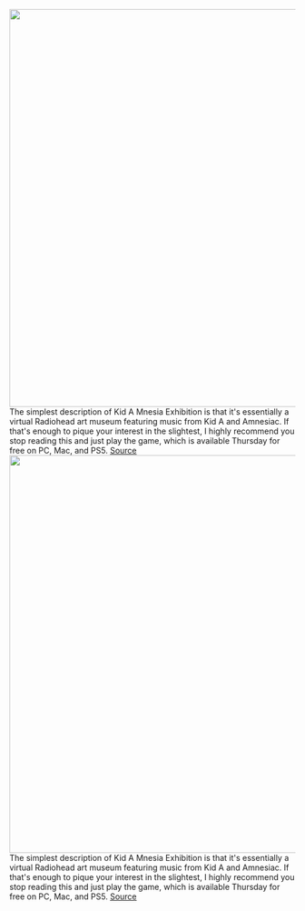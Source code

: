 <img src='https://cdn.vox-cdn.com/thumbor/aLhNq-YZB2YSekvuAenRMp6lRfM=/0x0:2720x1882/1200x675/filters:focal(1143x724:1577x1158)/cdn.vox-cdn.com/uploads/chorus_image/image/70159932/IMG_1352.0.jpeg' width='700px' /><br/>
The simplest description of Kid A Mnesia Exhibition is that it's essentially a virtual Radiohead art museum featuring music from Kid A and Amnesiac. If that's enough to pique your interest in the slightest, I highly recommend you stop reading this and just play the game, which is available Thursday for free on PC, Mac, and PS5.
<a href='https://www.theverge.com/22788135/radiohead-kid-a-mnesia-exhibition-review'> Source <a/><img src='https://cdn.vox-cdn.com/thumbor/aLhNq-YZB2YSekvuAenRMp6lRfM=/0x0:2720x1882/1200x675/filters:focal(1143x724:1577x1158)/cdn.vox-cdn.com/uploads/chorus_image/image/70159932/IMG_1352.0.jpeg' width='700px' /><br/>
The simplest description of Kid A Mnesia Exhibition is that it's essentially a virtual Radiohead art museum featuring music from Kid A and Amnesiac. If that's enough to pique your interest in the slightest, I highly recommend you stop reading this and just play the game, which is available Thursday for free on PC, Mac, and PS5.
<a href='https://www.theverge.com/22788135/radiohead-kid-a-mnesia-exhibition-review'> Source <a/>
